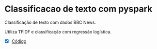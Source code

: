 # Classificacao de texto com pyspark

Classificação de texto com dados BBC News.

Utiliza TFIDF e classificação com regressão logística. 

- [X] [Código](/Classificacao%20Texto%20BBC%20News.ipynb)


